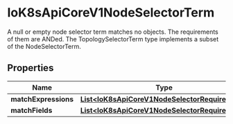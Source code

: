 

# IoK8sApiCoreV1NodeSelectorTerm

A null or empty node selector term matches no objects. The requirements of them are ANDed. The TopologySelectorTerm type implements a subset of the NodeSelectorTerm.
## Properties

Name | Type | Description | Notes
------------ | ------------- | ------------- | -------------
**matchExpressions** | [**List&lt;IoK8sApiCoreV1NodeSelectorRequirement&gt;**](IoK8sApiCoreV1NodeSelectorRequirement.md) |  |  [optional]
**matchFields** | [**List&lt;IoK8sApiCoreV1NodeSelectorRequirement&gt;**](IoK8sApiCoreV1NodeSelectorRequirement.md) |  |  [optional]



